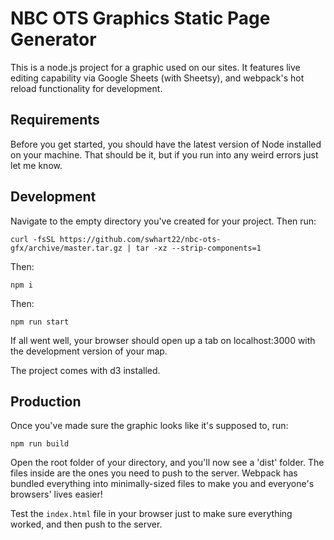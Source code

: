# NBC OTS Graphics Static Page Generator
This is a node.js project for a graphic used on our sites. It features live editing capability via Google Sheets (with Sheetsy), and webpack's hot reload functionality for development.
## Requirements
Before you get started, you should have the latest version of Node installed on your machine. That should be it, but if you run into any weird errors just let me know. 
## Development
Navigate to the empty directory you've created for your project. Then run: 
```
curl -fsSL https://github.com/swhart22/nbc-ots-gfx/archive/master.tar.gz | tar -xz --strip-components=1
```
Then:
```
npm i
```
Then:
```
npm run start
```
If all went well, your browser should open up a tab on localhost:3000 with the development version of your map.

The project comes with d3 installed.  

## Production

Once you've made sure the graphic looks like it's supposed to, run:
```
npm run build
```
Open the root folder of your directory, and you'll now see a 'dist' folder. The files inside are the ones you need to push to the server. Webpack has bundled everything into minimally-sized files to make you and everyone's browsers' lives easier!

Test the `index.html` file in your browser just to make sure everything worked, and then push to the server. 